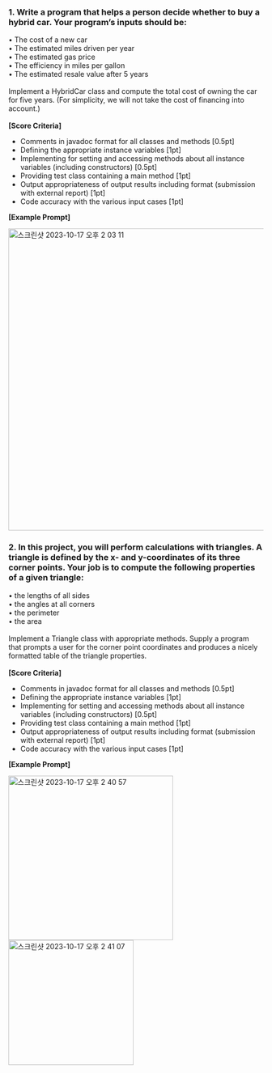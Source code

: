 ### 1. Write a program that helps a person decide whether to buy a hybrid car. Your program’s inputs should be:
• The cost of a new car <br>
• The estimated miles driven per year <br>
• The estimated gas price <br>
• The efficiency in miles per gallon <br>
• The estimated resale value after 5 years <br><br>
Implement a HybridCar class and compute the total cost of owning the car for five years. (For simplicity, we will not take the cost of financing into account.) <br><br>
**[Score Criteria]**
- Comments in javadoc format for all classes and methods [0.5pt]
- Defining the appropriate instance variables [1pt]
- Implementing for setting and accessing methods about all instance variables
(including constructors) [0.5pt]
- Providing test class containing a main method [1pt]
- Output appropriateness of output results including format (submission with external
report) [1pt]
- Code accuracy with the various input cases [1pt]

**[Example Prompt]**

<img width="597" alt="스크린샷 2023-10-17 오후 2 03 11" src="https://github.com/nanami-tomoe/Object_Oriented_Programming/assets/123773613/f69bc528-0bec-4932-b665-6b72ab00878d">


### 2. In this project, you will perform calculations with triangles. A triangle is defined by the x- and y-coordinates of its three corner points. Your job is to compute the following properties of a given triangle:

• the lengths of all sides <br>
• the angles at all corners <br>
• the perimeter <br>
• the area <br><br>
Implement a Triangle class with appropriate methods. Supply a program that
prompts a user for the corner point coordinates and produces a nicely formatted table of the triangle properties.<br><br>
**[Score Criteria]**
- Comments in javadoc format for all classes and methods [0.5pt]
- Defining the appropriate instance variables [1pt]
- Implementing for setting and accessing methods about all instance variables
(including constructors) [0.5pt]
- Providing test class containing a main method [1pt]
- Output appropriateness of output results including format (submission with external
report) [1pt]
- Code accuracy with the various input cases [1pt]

**[Example Prompt]**

<img width="325" alt="스크린샷 2023-10-17 오후 2 40 57" src="https://github.com/nanami-tomoe/Object_Oriented_Programming/assets/123773613/68f4469c-c389-4e2d-a360-c86a18cb007f">
<img width="247" alt="스크린샷 2023-10-17 오후 2 41 07" src="https://github.com/nanami-tomoe/Object_Oriented_Programming/assets/123773613/ba7c4f56-91b7-4577-a943-fc6af546cc7e">
